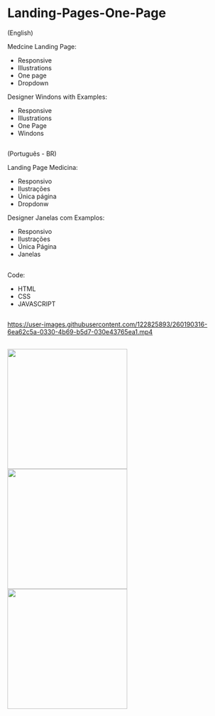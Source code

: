 # Landing-Pages-One-Page
(English)

Medcine Landing Page:
- Responsive
- Illustrations
- One page
- Dropdown

Designer Windons with Examples:
- Responsive
- Illustrations
- One Page
- Windons
##
(Português - BR)

Landing Page Medicina:
- Responsivo
- Ilustrações
- Única página
- Dropdonw

Designer Janelas com Examplos:
- Responsivo
- Ilustrações
- Única Página
- Janelas
##
Code:
- HTML
- CSS
- JAVASCRIPT
##
https://user-images.githubusercontent.com/122825893/260190316-6ea62c5a-0330-4b69-b5d7-030e43765ea1.mp4
##

<img aling="center" width="270" src="https://user-images.githubusercontent.com/122825893/260190315-c241eee2-bfb6-49f2-9399-e5b6fd2f1ef0.png" />

<img aling="center" width="270" src="https://user-images.githubusercontent.com/122825893/260190314-4187708d-a87a-454a-9ab8-d57f2fc1f801.png" />

<img aling="center" width="270" src="https://user-images.githubusercontent.com/122825893/260190312-c0cd4858-ecdd-4429-86b7-b759349af0e5.png" />

